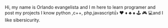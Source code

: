 Hi, my name is Orlando evangelista and I m here to learn programer and post my projects
I know python ,c++, php,javascript👍
♥
♦
♣
♠
🕹
🎮
💻and I like sibersicurity.
